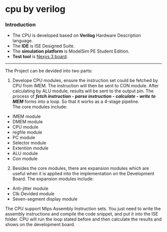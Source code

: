# cpu by verilog

### Introduction
* The CPU is developed based on **Verilog** Hardware Description language. 
* The **IDE** is ISE Designed Suite. 
* The **simulation platform** is ModelSim PE Student Edition.
* **Test tool** is  [Nexys 3 board](http://www-classes.usc.edu/engr/ee-s/201/ee201l_lab_manual/detour_signal_schematic/ee201l_detour_rev5.pdf).

---
The Project can be devided into two parts:

1. Develope CPU modules, ensure the instruction set could be fetched by CPU from IMEM. 
The instruction will then be sent to CON module. After calculating by ALU module, results will be sent to the output pin. 
The process of **_fetch instruction_ *-* _parse instruction_ *-* _calculate_ *-* _write to MEM_** forms into a loop. 
So that it works as a 4-stage pipeline.  
The core modules include:
  - IMEM module
  - DMEM module
  - CPU module
  - regfile module
  - PC module
  - Selector module
  - Extention module
  - ALU module
  - Con module  
  
2. Besides the core modules, there are expansion modules which are useful when it is applied into the implementation on the Development Board. 
The expansion modules include:
  - Anti-jitter module
  - Clk-Devided module
  - Seven-segment display module
  
  The CPU support Mips Assembly Instruction sets. You just need to write the assembly instructions and compile the code snippet,
  and put it into the ISE folder. CPU will run the loop stated before and then calculate the results and shows on the development board.
  
